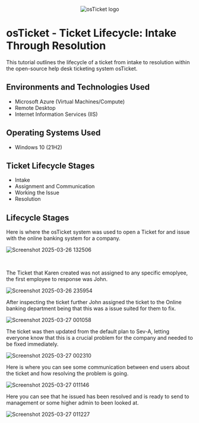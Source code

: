 
<p align="center">
<img src="https://i.imgur.com/Clzj7Xs.png" alt="osTicket logo"/>
</p>

<h1>osTicket - Ticket Lifecycle: Intake Through Resolution</h1>
This tutorial outlines the lifecycle of a ticket from intake to resolution within the open-source help desk ticketing system osTicket.<br />



<h2>Environments and Technologies Used</h2>

- Microsoft Azure (Virtual Machines/Compute)
- Remote Desktop
- Internet Information Services (IIS)

<h2>Operating Systems Used </h2>

- Windows 10</b> (21H2)

<h2>Ticket Lifecycle Stages</h2>

- Intake
- Assignment and Communication
- Working the Issue
- Resolution

<h2>Lifecycle Stages</h2>

<p>

Here is where the osTicket system was used to open a Ticket for and issue with the online banking system for a company.
  

![Screenshot 2025-03-26 132506](https://github.com/user-attachments/assets/68ae60a2-c220-4774-a6a9-25df674a9a2d)



</p>
<p>

  
</p>
<br />

<p>

  
The Ticket that Karen created was not assigned to any specific emoplyee, the first employee to response was John.  
  
![Screenshot 2025-03-26 235954](https://github.com/user-attachments/assets/ddddc737-ce0a-4d81-bb66-f18c9cc61aab)

</p>
<p>

After inspecting the ticket further John assigned the ticket to the Online banking department being that this was a issue suited for them to fix.

![Screenshot 2025-03-27 001058](https://github.com/user-attachments/assets/d0a72567-a69a-48d6-8103-3a5e43908d11)
</p>

The ticket was then updated from the default plan to Sev-A, letting everyone know that this is a crucial problem for the company and needed to be fixed immediately.


![Screenshot 2025-03-27 002310](https://github.com/user-attachments/assets/0921b6a7-9352-4cff-8c4d-4546c1c4ca7a)
</p>

Here is where you can see some communication between end users about the ticket and how resolving the problem is going.

![Screenshot 2025-03-27 011146](https://github.com/user-attachments/assets/13c02c27-af45-4372-b1fb-76f431510ce2)



Here you can see that he issued has been resolved and is ready to send to management or some higher admin to been looked at.

![Screenshot 2025-03-27 011227](https://github.com/user-attachments/assets/6ea6ed01-b8b2-42bf-9438-ca6e9fc13d47)
